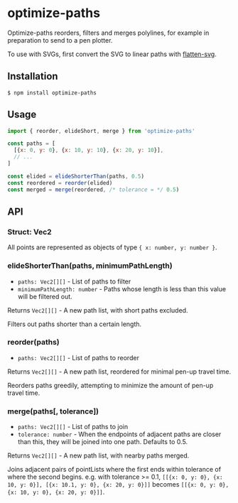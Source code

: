 # optimize-paths

Optimize-paths reorders, filters and merges polylines, for example in
preparation to send to a pen plotter.

To use with SVGs, first convert the SVG to linear paths with
[flatten-svg](https://github.com/nornagon/flatten-svg).

## Installation

```
$ npm install optimize-paths
```

## Usage

```js
import { reorder, elideShort, merge } from 'optimize-paths'

const paths = [
  [{x: 0, y: 0}, {x: 10, y: 10}, {x: 20, y: 10}],
  // ...
]

const elided = elideShorterThan(paths, 0.5)
const reordered = reorder(elided)
const merged = merge(reordered, /* tolerance = */ 0.5)
```

## API

### Struct: Vec2

All points are represented as objects of type `{ x: number, y: number }`.

### elideShorterThan(paths, minimumPathLength)

* `paths: Vec2[][]` - List of paths to filter
* `minimumPathLength: number` - Paths whose length is less than this value will be filtered out.

Returns `Vec2[][]` - A new path list, with short paths excluded.

Filters out paths shorter than a certain length.

### reorder(paths)

* `paths: Vec2[][]` - List of paths to reorder

Returns `Vec2[][]` - A new path list, reordered for minimal pen-up travel time.

Reorders paths greedily, attempting to minimize the amount of pen-up travel time.

### merge(paths[, tolerance])

* `paths: Vec2[][]` - List of paths to join
* `tolerance: number` - When the endpoints of adjacent paths are closer than this, they will be joined into one path. Defaults to 0.5.

Returns `Vec2[][]` - A new path list, with nearby paths merged.

Joins adjacent pairs of pointLists where the first ends within tolerance of
where the second begins. e.g. with tolerance >= 0.1,
`[[{x: 0, y: 0}, {x: 10, y: 0}], [{x: 10.1, y: 0}, {x: 20, y: 0}]]` becomes
`[[{x: 0, y: 0}, {x: 10, y: 0}, {x: 20, y: 0}]]`.
